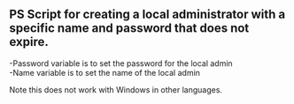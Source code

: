 ## PS Script for creating a local administrator with a specific name and password that does not expire.

-Password variable is to set the password for the local admin </br>
-Name variable is to set the name of the local admin </br>

Note this does not work with Windows in other languages.
